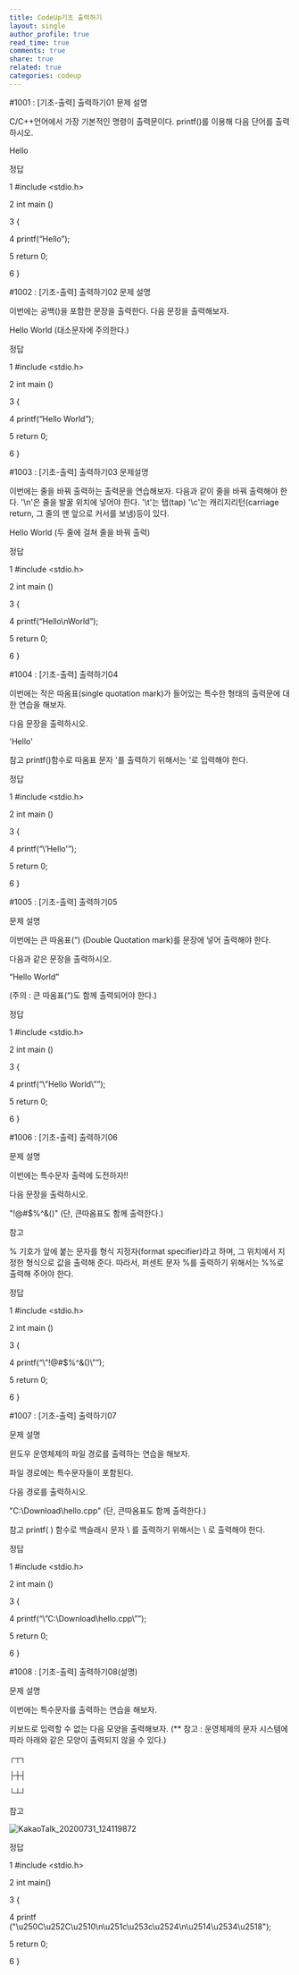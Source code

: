 ```yaml
---
title: CodeUp기초 출력하기
layout: single
author_profile: true
read_time: true
comments: true
share: true
related: true
categories: codeup
---
```


#1001 : [기초-출력] 출력하기01
문제 설명

C/C++언어에서 가장 기본적인 명령이 출력문이다.
printf()를 이용해 다음 단어를 출력하시오.

Hello

정답

1  #include <stdio.h>

2  int main ()

3  {

4  printf(“Hello”);

5  return 0;

6  }


#1002 : [기초-출력] 출력하기02
문제 설명

이번에는 공백()을 포함한 문장을 출력한다.
다음 문장을 출력해보자.

Hello World
(대소문자에 주의한다.)

정답

1  #include <stdio.h>

2  int main ()

3  {

4  printf(“Hello World”);

5  return 0;

6  }


#1003 : [기초-출력] 출력하기03
문제설명

이번에는 줄을 바꿔 출력하는 출력문을 연습해보자.
다음과 같이 줄을 바꿔 출력해야 한다.
'\n'은 줄을 발꿀 위치에 넣어야 한다.
'\t'는 탭(tap)
'\c'는 캐리지리턴(carriage return, 그 줄의 맨 앞으로 커서를 보냄)등이 있다.

Hello
World
(두 줄에 걸쳐 줄을 바꿔 출력)

정답

1  #include <stdio.h>

2  int main ()

3  {

4  printf(“Hello\nWorld”);

5  return 0;

6  }

#1004 : [기초-출력] 출력하기04

이번에는 작은 따옴표(single quotation mark)가 들어있는
특수한 형태의 출력문에 대한 연습을 해보자.

다음 문장을 출력하시오.

'Hello'

참고
printf()함수로 따옴표 문자 '를 출력하기 위해서는 \'로 입력해야 한다.

정답

1  #include <stdio.h>

2  int main ()

3  {

4  printf(“\’Hello\'”);

5  return 0;

6  }

#1005 : [기초-출력] 출력하기05

문제 설명

이번에는 큰 따옴표(“) (Double Quotation mark)를 문장에 넣어 출력해야 한다.

다음과 같은 문장을 출력하시오.

“Hello World”

(주의 : 큰 따옴표(“)도 함께 출력되어야 한다.)

정답

1  #include <stdio.h>

2  int main ()

3  {

4  printf(“\”Hello World\””);

5  return 0;

6  }

#1006 : [기초-출력] 출력하기06

문제 설명

이번에는 특수문자 출력에 도전하자!!

다음 문장을 출력하시오.

"!@#$%^&()"
(단, 큰따옴표도 함께 출력한다.)

참고

% 기호가 앞에 붙는 문자를 형식 지정자(format specifier)라고 하며,
그 위치에서 지정한 형식으로 값을 출력해 준다.
따라서, 퍼센트 문자 %를 출력하기 위해서는 %%로 출력해 주어야 한다.

정답

1  #include <stdio.h>

2  int main ()

3  {

4  printf(“\”!@#$%^&()\””);

5  return 0;

6  }

#1007 : [기초-출력] 출력하기07

문제 설명

윈도우 운영체제의 파일 경로를 출력하는 연습을 해보자.

파일 경로에는 특수문자들이 포함된다.

다음 경로를 출력하시오.

"C:\Download\hello.cpp"
(단, 큰따옴표도 함께 출력한다.)

참고
printf( ) 함수로 백슬래시 문자 \ 를 출력하기 위해서는 \\ 로 출력해야 한다.

정답

1  #include <stdio.h>

2  int main ()

3  {

4  printf(“\”C:\\Download\\hello.cpp\””);

5  return 0;

6  }

#1008 : [기초-출력] 출력하기08(설명)

문제 설명

이번에는 특수문자를 출력하는 연습을 해보자.

키보드로 입력할 수 없는 다음 모양을 출력해보자.
(** 참고 : 운영체제의 문자 시스템에 따라 아래와 같은 모양이 출력되지 않을 수 있다.)

┌┬┐

├┼┤

└┴┘

참고

![![KakaoTalk_20200731_124119872](/assets/KakaoTalk_20200731_124119872.png)](http://)

정답

1  #include <stdio.h>

2  int main()

3  {

4  	printf
("\u250C\u252C\u2510\n\u251c\u253c\u2524\n\u2514\u2534\u2518");

5  	return 0;

6  }
